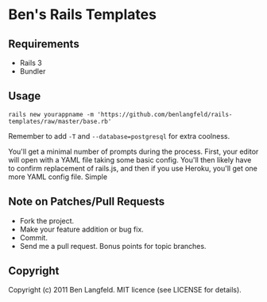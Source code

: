 Ben's Rails Templates
=====================

Requirements
------------
* Rails 3
* Bundler

Usage
-----
    rails new yourappname -m 'https://github.com/benlangfeld/rails-templates/raw/master/base.rb'

Remember to add `-T` and `--database=postgresql` for extra coolness.

You'll get a minimal number of prompts during the process. First, your editor will open with a YAML file taking some basic config. You'll then likely have to confirm replacement of rails.js, and then if you use Heroku, you'll get one more YAML config file. Simple

Note on Patches/Pull Requests
-----------------------------

* Fork the project.
* Make your feature addition or bug fix.
* Commit.
* Send me a pull request. Bonus points for topic branches.

Copyright
---------

Copyright (c) 2011 Ben Langfeld. MIT licence (see LICENSE for details).